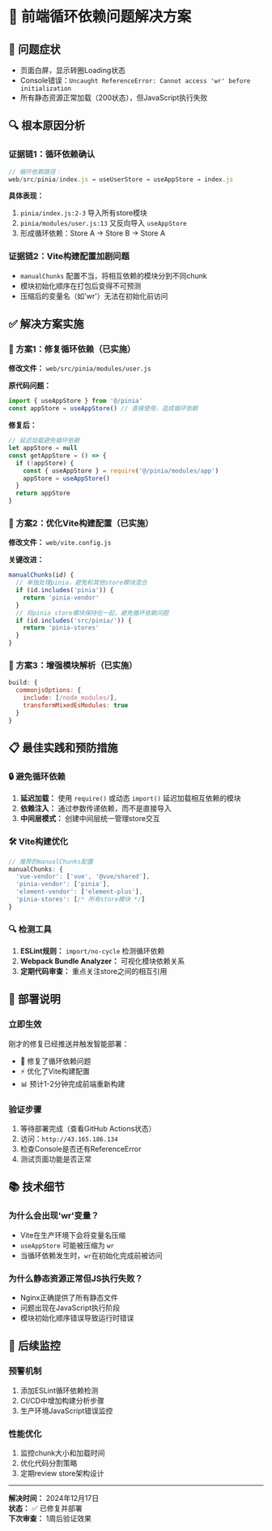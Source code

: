# 🔧 前端循环依赖问题解决方案

## 🚨 **问题症状**
- 页面白屏，显示转圈Loading状态
- Console错误：`Uncaught ReferenceError: Cannot access 'wr' before initialization`
- 所有静态资源正常加载（200状态），但JavaScript执行失败

## 🔍 **根本原因分析**

### **证据链1：循环依赖确认**
```javascript
// 循环依赖路径：
web/src/pinia/index.js → useUserStore → useAppStore → index.js
```

**具体表现：**
1. `pinia/index.js:2-3` 导入所有store模块
2. `pinia/modules/user.js:13` 又反向导入 `useAppStore`
3. 形成循环依赖：Store A → Store B → Store A

### **证据链2：Vite构建配置加剧问题**
- `manualChunks` 配置不当，将相互依赖的模块分到不同chunk
- 模块初始化顺序在打包后变得不可预测
- 压缩后的变量名（如'wr'）无法在初始化前访问

## ✅ **解决方案实施**

### **🎯 方案1：修复循环依赖（已实施）**
**修改文件：** `web/src/pinia/modules/user.js`

**原代码问题：**
```javascript
import { useAppStore } from '@/pinia'
const appStore = useAppStore() // 直接使用，造成循环依赖
```

**修复后：**
```javascript
// 延迟加载避免循环依赖
let appStore = null
const getAppStore = () => {
  if (!appStore) {
    const { useAppStore } = require('@/pinia/modules/app')
    appStore = useAppStore()
  }
  return appStore
}
```

### **🎯 方案2：优化Vite构建配置（已实施）**
**修改文件：** `web/vite.config.js`

**关键改进：**
```javascript
manualChunks(id) {
  // 单独处理pinia，避免和其他store模块混合
  if (id.includes('pinia')) {
    return 'pinia-vendor'
  }
  // 将pinia store模块保持在一起，避免循环依赖问题  
  if (id.includes('src/pinia/')) {
    return 'pinia-stores'
  }
}
```

### **🎯 方案3：增强模块解析（已实施）**
```javascript
build: {
  commonjsOptions: {
    include: [/node_modules/],
    transformMixedEsModules: true
  }
}
```

## 📋 **最佳实践和预防措施**

### **🔒 避免循环依赖**
1. **延迟加载：** 使用 `require()` 或动态 `import()` 延迟加载相互依赖的模块
2. **依赖注入：** 通过参数传递依赖，而不是直接导入
3. **中间层模式：** 创建中间层统一管理store交互

### **🛠️ Vite构建优化**
```javascript
// 推荐的manualChunks配置
manualChunks: {
  'vue-vendor': ['vue', '@vue/shared'],
  'pinia-vendor': ['pinia'],
  'element-vendor': ['element-plus'],
  'pinia-stores': [/* 所有store模块 */]
}
```

### **🔍 检测工具**
1. **ESLint规则：** `import/no-cycle` 检测循环依赖
2. **Webpack Bundle Analyzer：** 可视化模块依赖关系
3. **定期代码审查：** 重点关注store之间的相互引用

## 🚀 **部署说明**

### **立即生效**
刚才的修复已经推送并触发智能部署：
- 🔧 修复了循环依赖问题
- ⚡ 优化了Vite构建配置  
- 📊 预计1-2分钟完成前端重新构建

### **验证步骤**
1. 等待部署完成（查看GitHub Actions状态）
2. 访问：`http://43.165.186.134`
3. 检查Console是否还有ReferenceError
4. 测试页面功能是否正常

## 📚 **技术细节**

### **为什么会出现'wr'变量？**
- Vite在生产环境下会将变量名压缩
- `useAppStore` 可能被压缩为 `wr`
- 当循环依赖发生时，`wr`在初始化完成前被访问

### **为什么静态资源正常但JS执行失败？**
- Nginx正确提供了所有静态文件
- 问题出现在JavaScript执行阶段
- 模块初始化顺序错误导致运行时错误

## 🔄 **后续监控**

### **预警机制**
1. 添加ESLint循环依赖检测
2. CI/CD中增加构建分析步骤
3. 生产环境JavaScript错误监控

### **性能优化**
1. 监控chunk大小和加载时间
2. 优化代码分割策略
3. 定期review store架构设计

---
**解决时间：** 2024年12月17日  
**状态：** ✅ 已修复并部署  
**下次审查：** 1周后验证效果 